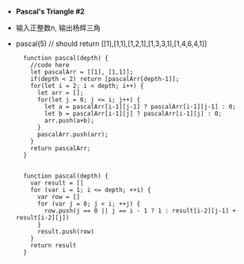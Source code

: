 - **Pascal's Triangle #2**
- 输入正整数n, 输出杨辉三角 
- pascal(5) // should return [[1],[1,1],[1,2,1],[1,3,3,1],[1,4,6,4,1]]


		function pascal(depth) {
		  //code here
		  let pascalArr = [[1], [1,1]];
		  if(depth < 2) return [pascalArr[depth-1]];  
		  for(let i = 2; i < depth; i++) {   
		    let arr = [];
		    for(let j = 0; j <= i; j++) {
		      let a = pascalArr[i-1][j-1] ? pascalArr[i-1][j-1] : 0;
		      let b = pascalArr[i-1][j] ? pascalArr[i-1][j] : 0;
		      arr.push(a+b);
		    }
		    pascalArr.push(arr);
		  }
		  return pascalArr;
		}
		
		
		function pascal(depth) {
		  var result = []
		  for (var i = 1; i <= depth; ++i) {
		    var row = []
		    for (var j = 0; j < i; ++j) {
		      row.push(j == 0 || j == i - 1 ? 1 : result[i-2][j-1] + result[i-2][j])
		    }
		    result.push(row)
		  }
		  return result
		}

